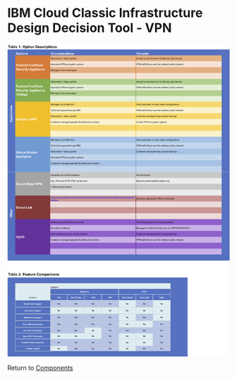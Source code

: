 # IBM Cloud Classic Infrastructure Design Decision Tool - VPN

![Options](/images/vpn.png)

Return to [Components](/README.md)
